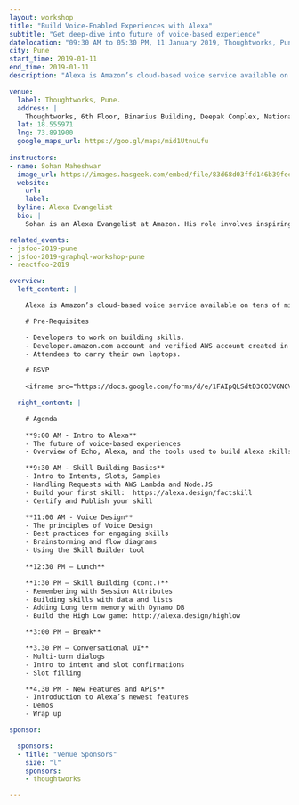 ```yaml
---
layout: workshop
title: "Build Voice-Enabled Experiences with Alexa"
subtitle: "Get deep-dive into future of voice-based experience"
datelocation: "09:30 AM to 05:30 PM, 11 January 2019, Thoughtworks, Pune"
city: Pune
start_time: 2019-01-11
end_time: 2019-01-11
description: "Alexa is Amazon’s cloud-based voice service available on tens of millions of devices from Amazon and third-party device manufacturers. With Alexa, you can build natural voice experiences that offer customers a more intuitive way to interact with the technology they use every day."

venue:
  label: Thoughtworks, Pune.
  address: |
    Thoughtworks, 6th Floor, Binarius Building, Deepak Complex, National Games Road, Beside Sales Tax Office, Shastrinagar, Yerawada, Pune, Maharashtra 411006.
  lat: 18.555971
  lng: 73.891900
  google_maps_url: https://goo.gl/maps/mid1UtnuLfu
  
instructors:
- name: Sohan Maheshwar
  image_url: https://images.hasgeek.com/embed/file/83d68d03ffd146b39fee77bef60e3ae3
  website:
    url: 
    label: 
  byline: Alexa Evangelist
  bio: |
    Sohan is an Alexa Evangelist at Amazon. His role involves inspiring and helping developers build incredible voice experiences using Alexa. Sohan has earlier worked as a developer evangelist for Gupshup and InMobi and has spoken at conferences around the world. In his spare time, you will find him either consuming pop culture or tossing a frisbee around.

related_events:
- jsfoo-2019-pune
- jsfoo-2019-graphql-workshop-pune
- reactfoo-2019

overview:
  left_content: |

    Alexa is Amazon’s cloud-based voice service available on tens of millions of devices from Amazon and third-party device manufacturers. With Alexa, you can build natural voice experiences that offer customers a more intuitive way to interact with the technology they use every day. 

    # Pre-Requisites

    - Developers to work on building skills.
    - Developer.amazon.com account and verified AWS account created in advance. AWS Account takes 24 hours to verify so please do it before the workshop.
    - Attendees to carry their own laptops.

    # RSVP
    
    <iframe src="https://docs.google.com/forms/d/e/1FAIpQLSdtD3CO3VGNCVMux9KOVMmz4Cbrjw_f3q4YSnw1gbissEKl5w/viewform?embedded=true" frameborder="0" marginheight="0" marginwidth="0" style="width:100%; height:45rem;">Loading...</iframe>

  right_content: |

    # Agenda
  
    **9:00 AM - Intro to Alexa**
    - The future of voice-based experiences
    - Overview of Echo, Alexa, and the tools used to build Alexa skills.  

    **9:30 AM - Skill Building Basics** 
    - Intro to Intents, Slots, Samples
    - Handling Requests with AWS Lambda and Node.JS
    - Build your first skill:  https://alexa.design/factskill
    - Certify and Publish your skill

    **11:00 AM - Voice Design**
    - The principles of Voice Design
    - Best practices for engaging skills
    - Brainstorming and flow diagrams
    - Using the Skill Builder tool 
    
    **12:30 PM – Lunch**

    **1:30 PM – Skill Building (cont.)**
    - Remembering with Session Attributes
    - Building skills with data and lists
    - Adding Long term memory with Dynamo DB
    - Build the High Low game: http://alexa.design/highlow

    **3:00 PM – Break**

    **3.30 PM – Conversational UI**
    - Multi-turn dialogs
    - Intro to intent and slot confirmations
    - Slot filling

    **4.30 PM - New Features and APIs**
    - Introduction to Alexa’s newest features
    - Demos
    - Wrap up

sponsor:

  sponsors:
  - title: "Venue Sponsors"
    size: "l"
    sponsors:
    - thoughtworks

---
```

